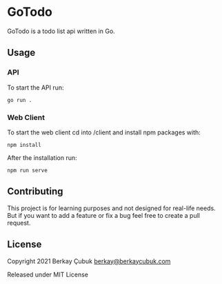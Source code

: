 # GoTodo
GoTodo is a todo list api written in Go.

## Usage

### API
To start the API run:

`go run .`

### Web Client
To start the web client cd into /client and install npm packages with:

`npm install`

After the installation run:

`npm run serve`

## Contributing
This project is for learning purposes and not designed for real-life needs. But if you want to add a feature or fix a bug feel free to create a pull request.

## License
Copyright 2021 Berkay Çubuk berkay@berkaycubuk.com

Released under MIT License
